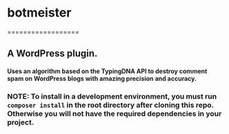 # botmeister
==================
## A WordPress plugin.

#### Uses an algorithm based on the TypingDNA API to destroy comment spam on WordPress blogs with amazing precision and accuracy.

### NOTE: To install in a development environment, you must run `composer install` in the root directory after cloning this repo. Otherwise you will not have the required dependencies in your project.

